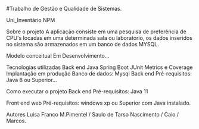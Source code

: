 #Trabalho de Gestão e Qualidade de Sistemas.

Uni_Inventário
NPM

Sobre o projeto
A aplicação consiste em uma pesquisa de preferência de CPU's locadas em uma determinada sala ou laboratório, os dados inseridos no sistema são armazenados em um banco de dados MYSQL.

Modelo conceitual
Em Desenvolvimento...

Tecnologias utilizadas
Back end
Java
Spring Boot
JUnit
Metrics e Coverage
Implantação em produção
Banco de dados: Mysql
Back end
Pré-requisitos: Java 8 ou Superior...

Como executar o projeto
Back end
Pré-requisitos: Java 11

Front end web
Pré-requisitos: windows xp ou Superior com Java instalado.

Autores
Luisa Franco M.Pimentel / Saulo de Tarso Nascimento / Caio / Marcos.
